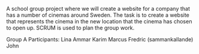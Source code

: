 A school group project where we will create a website for a company that has a number of cinemas around Sweden. 
The task is to create a website that represents the cinema in the new location that the cinema has chosen to open up. 
SCRUM is used to plan the group work.

Group A Participants:
Lina
Ammar
Karim
Marcus
Fredric (sammankallande)
John
